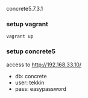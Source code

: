 concrete5.7.3.1

### setup vagrant

    vagrant up

### setup concrete5

access to http://192.168.33.10/

* db: concrete
* user: tekkin
* pass: easypassword
